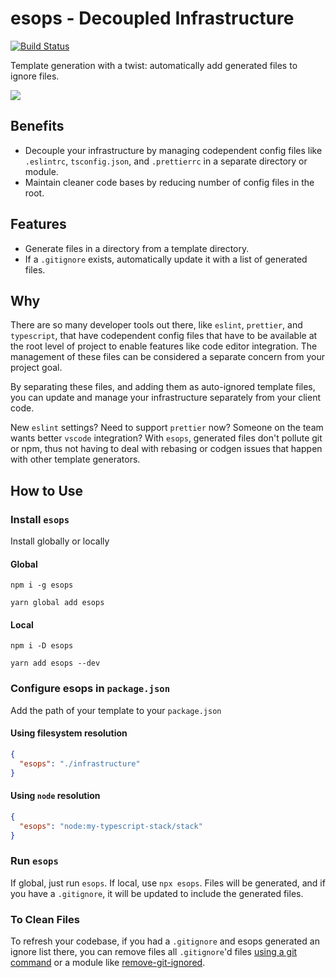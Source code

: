 # esops - Decoupled Infrastructure

[![Build Status](https://travis-ci.com/sartaj/esops.svg?branch=master)](https://travis-ci.com/sartaj/esops)

Template generation with a twist: automatically add generated files to ignore files.

![ ](https://raw.githubusercontent.com/sartaj/esops/master/assets/esops-demo.gif)

## Benefits

- Decouple your infrastructure by managing codependent config files like `.eslintrc`, `tsconfig.json`, and `.prettierrc` in a separate directory or module.
- Maintain cleaner code bases by reducing number of config files in the root.

## Features

- Generate files in a directory from a template directory.
- If a `.gitignore` exists, automatically update it with a list of generated files.

## Why

There are so many developer tools out there, like `eslint`, `prettier`, and `typescript`, that have codependent config files that have to be available at the root level of project to enable features like code editor integration. The management of these files can be considered a separate concern from your project goal.

By separating these files, and adding them as auto-ignored template files, you can update and manage your infrastructure separately from your client code.

New `eslint` settings? Need to support `prettier` now? Someone on the team wants better `vscode` integration? With `esops`, generated files don't pollute git or npm, thus not having to deal with rebasing or codgen issues that happen with other template generators.

## How to Use

### Install `esops`

Install globally or locally

#### Global

`npm i -g esops`

`yarn global add esops`

#### Local

`npm i -D esops`

`yarn add esops --dev`

### Configure esops in `package.json`

Add the path of your template to your `package.json`

#### Using filesystem resolution

```json
{
  "esops": "./infrastructure"
}
```

#### Using `node` resolution

```json
{
  "esops": "node:my-typescript-stack/stack"
}
```

### Run `esops`

If global, just run `esops`. If local, use `npx esops`. Files will be generated, and if you have a `.gitignore`, it will be updated to include the generated files.

### To Clean Files

To refresh your codebase, if you had a `.gitignore` and esops generated an ignore list there, you can remove files all `.gitignore`'d files [using a git command](https://stackoverflow.com/q/13541615) or a module like [remove-git-ignored](https://www.npmjs.com/package/remove-git-ignored).
